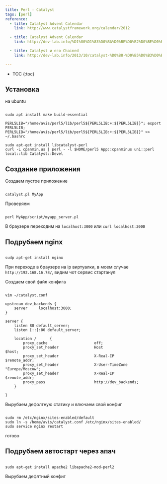```yaml
---
title: Perl - Catalyst
tags: [perl]
reference:
  - title: Catalyst Advent Calendar
    link: http://www.catalystframework.org/calendar/2012

  - title: Catalyst Advent Calendar
    link: http://dev-lab.info/%D1%80%D1%83%D0%BA%D0%BE%D0%B2%D0%BE%D0%B4%D1%81%D1%82%D0%B2%D0%BE-catalyst/

  - title: Catalyst и его Chained
    link: http://dev-lab.info/2013/10/catalyst-%D0%B8-%D0%B5%D0%B3%D0%BE-chained/

---
```


* TOC 
{:toc}

## Установка

на ubuntu 
<pre><code class="perl">
sudo apt install make build-essential

PERL5LIB="/home/avis/perl5/lib/perl5${PERL5LIB:+:${PERL5LIB}}"; export PERL5LIB; PERL5LIB="/home/avis/perl5/lib/perl5${PERL5LIB:+:${PERL5LIB}}" >> ~/.bashrc

sudo apt-get install libcatalyst-perl
curl -L cpanmin.us | perl - -l $HOME/perl5 App::cpanminus uni::perl local::lib Catalyst::Devel
</code></pre>

## Создание приложения

Создаем пустое приложение
<pre><code class="perl">
catalyst.pl MyApp</code></pre>

Проверяем
<pre><code class="perl">
perl MyApp/script/myapp_server.pl</code></pre>

В браузере переходим на `localhost:3000` или `curl localhost:3000`


## Подрубаем nginx

<pre><code class="perl">
sudp apt-get install nginx</code></pre>

При переходе в браузере на ip виртуалки, в моем случае `http://192.168.16.78/`, видим чот сервис стартанул

Создаем свой файл конфига
<pre><code class="perl">
vim ~/catalyst.conf

upstream dev_backends {
    server     localhost:3000;
}

server {
    listen 80 default_server;
    listen [::]:80 default_server;

    location /      {
        proxy_cache                     off;
        proxy_set_header                Host                        $host;
        proxy_set_header                X-Real-IP                   $remote_addr;
        proxy_set_header                X-User-TimeZone             "Europe/Moscow";
        proxy_set_header                X-Real-IP                   $remote_addr;
        proxy_pass                      http://dev_backends;
    }

}
</code></pre>

Вырубаем дефолтную статику и влючаем свой конфиг

<pre><code class="perl">
sudo rm /etc/nginx/sites-enabled/default
sudo ln -s /home/avis/catalyst.conf /etc/nginx/sites-enabled/
sudo service nginx restart
</code></pre>

готово

## Подрубаем автостарт через апач

<pre><code class="perl">
sudo apt-get install apache2 libapache2-mod-perl2
</code></pre>

Вырубаем дефлтный конфиг
<pre><code class="perl">
</code></pre>